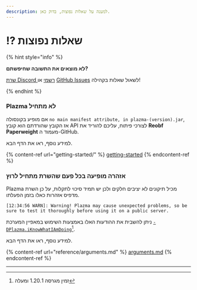 ```yaml
---
description: למענה על שאלות נפוצות, בדוק כאן.
---
```


# ⁉️ שאלות נפוצות

{% hint style="info" %}

**לא מוצאים את התשובה שחיפשתם?**

[שרת Discord רשמי](https://discord.gg/MmfC52K8A8) או [GitHub Issues](https://github.com/PlazmaMC/PlazmaBukkit/issues) לשאול שאלות בקהילה!

{% endhint %}

### Plazma לא מתחיל

אם מופיע בקונסולה `no main manifest attribute, in plazma-(version).jar`,\
אז הקובץ שהורדתם הוא קובץ API לצורכי פיתוח, עליכם להוריד את **Reobf Paperweight** מעמוד ה-GitHub.

למידע נוסף, ראו את הדף הבא.

{% content-ref url="getting-started/" %}
[getting-started](getting-started#id-2)
{% endcontent-ref %}

### אזהרה מופיעה בכל פעם שהשרת מתחיל לרוץ

Plazma מכיל תיקונים לא יציבים חלקים ולכן יש תמיד סיכוי לתקלות, על כן השרת מדפיס אזהרות כאלו בזמן הפעלתו.

```log
[12:34:56 WARN]: Warning! Plazma may cause unexpected problems, so be sure to test it thoroughly before using it on a public server.
```

ניתן להשבית את ההודעות האלו באמצעות השימוש במאפיין המערכת [`-DPlazma.iKnowWhatIAmDoing`](#user-content-fn-1)[^1].

למידע נוסף, ראו את הדף הבא.

{% content-ref url="reference/arguments.md" %}
[arguments.md](reference/arguments.md#plazma.iknowwhatiamdoing)
{% endcontent-ref %}

***

[^1]: זמין מגרסה 1.20.1 ומעלה
